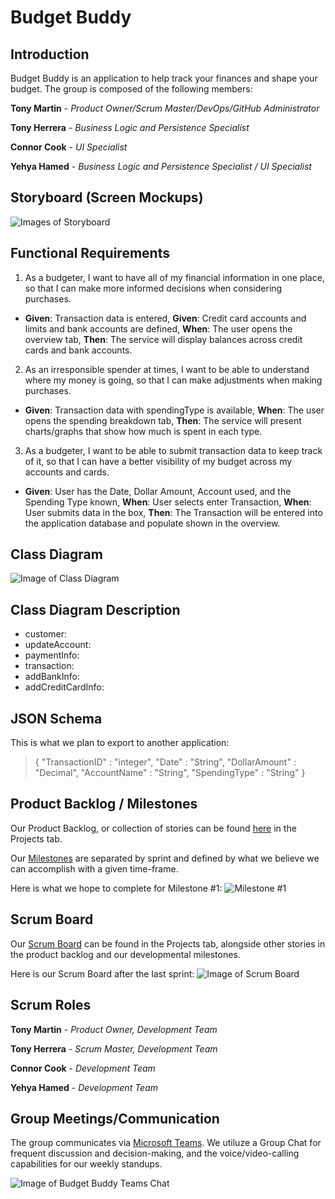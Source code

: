 # Budget Buddy

## Introduction

Budget Buddy is an application to help track your finances and shape your budget. The group is composed of the following members:

**Tony Martin** - *Product Owner/Scrum Master/DevOps/GitHub Administrator*

**Tony Herrera** - *Business Logic and Persistence Specialist*

**Connor Cook** - *UI Specialist*

**Yehya Hamed** - *Business Logic and Persistence Specialist / UI Specialist*

## Storyboard (Screen Mockups)

![Images of Storyboard](https://i.ibb.co/TmxW7QV/storyboard.png)

## Functional Requirements

1. As a budgeter, I want to have all of my financial information in one place, so that I can make more informed decisions when considering purchases. 
- **Given**: Transaction data is entered, **Given**: Credit card accounts and limits and bank accounts are defined, **When**: The user opens the overview tab, **Then**: The service will display balances across credit cards and bank accounts.

2. As an irresponsible spender at times, I want to be able to understand where my money is going, so that I can make adjustments when making purchases.
- **Given**: Transaction data with spendingType is available, **When**: The user opens the spending breakdown tab, **Then**: The service will present charts/graphs that show how much is spent in each type.

3. As a budgeter, I want to be able to submit transaction data to keep track of it, so that I can have a better visibility of my budget across my accounts and cards.
- **Given**: User has the Date, Dollar Amount, Account used, and the Spending Type known, **When**: User selects enter Transaction, **When**: User submits data in the box, **Then**: The Transaction will be entered into the application database and populate shown in the overview.

## Class Diagram

![Image of Class Diagram](https://i.ibb.co/k5GZCLP/Project-UML.png)

## Class Diagram Description

- customer: 
- updateAccount: 
- paymentInfo: 
- transaction: 
- addBankInfo: 
- addCreditCardInfo: 

## JSON Schema

This is what we plan to export to another application:

>
>{
>    "TransactionID" : "integer",
>    "Date" : "String",
>    "DollarAmount" : "Decimal",
>    "AccountName" : "String",
>    "SpendingType" : "String"
>}
>

## Product Backlog / Milestones

Our Product Backlog, or collection of stories can be found [here](https://github.com/marti5a6/Budget-Buddy/projects) in the Projects tab.

Our [Milestones](https://github.com/marti5a6/Budget-Buddy/milestones) are separated by sprint and defined by what we believe we can accomplish with a given time-frame.

Here is what we hope to complete for Milestone #1:
![Milestone #1](https://i.ibb.co/bR9WzWJ/image.png)

## Scrum Board

Our [Scrum Board](https://github.com/marti5a6/Budget-Buddy/projects/1) can be found in the Projects tab, alongside other stories in the product backlog and our developmental milestones. 

Here is our Scrum Board after the last sprint: ![Image of Scrum Board](https://i.ibb.co/zrxfPNK/image.png)

## Scrum Roles

**Tony Martin** - *Product Owner, Development Team*

**Tony Herrera** - *Scrum Master, Development Team*

**Connor Cook** - *Development Team*

**Yehya Hamed** - *Development Team*

## Group Meetings/Communication

The group communicates via [Microsoft Teams](https://www.microsoft.com/en-us/microsoft-teams/group-chat-software/). We utiluze a Group Chat for frequent discussion and decision-making, and the voice/video-calling capabilities for our weekly standups.

![Image of Budget Buddy Teams Chat](https://i.ibb.co/y5BVY3Z/image.png)
